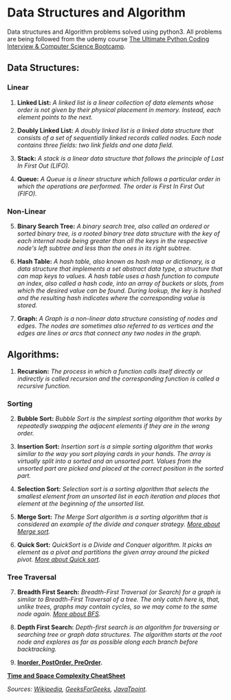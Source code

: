 # Data Structures and Algorithm
Data structures and Algorithm problems solved using python3. All problems are being followed from the udemy course [The Ultimate Python Coding Interview & Computer Science Bootcamp](https://www.udemy.com/course/data-structures-algorithms-python/).

## Data Structures: 

### Linear
1. **Linked List:** *A linked list is a linear collection of data elements whose order is not given by their physical placement in memory. Instead, each element points to the next.*

2. **Doubly Linked List:** *A doubly linked list is a linked data structure that consists of a set of sequentially linked records called nodes. Each node contains three fields: two link fields and one data field.*

3. **Stack:** *A stack is a linear data structure that follows the principle of Last In First Out (LIFO).*

4. **Queue:** *A Queue is a linear structure which follows a particular order in which the operations are performed. The order is First In First Out (FIFO).*

### Non-Linear

5. **Binary Search Tree:** *A binary search tree, also called an ordered or sorted binary tree, is a rooted binary tree data structure with the key of each internal node being greater than all the keys in the respective node's left subtree and less than the ones in its right subtree.*

6. **Hash Table:** *A hash table, also known as hash map or dictionary, is a data structure that implements a set abstract data type, a structure that can map keys to values. A hash table uses a hash function to compute an index, also called a hash code, into an array of buckets or slots, from which the desired value can be found. During lookup, the key is hashed and the resulting hash indicates where the corresponding value is stored.*

7. **Graph:** *A Graph is a non-linear data structure consisting of nodes and edges. The nodes are sometimes also referred to as vertices and the edges are lines or arcs that connect any two nodes in the graph.*


## Algorithms:

1. **Recursion:** *The process in which a function calls itself directly or indirectly is called recursion and the corresponding function is called a recursive function.*
### Sorting
2. **Bubble Sort:** *Bubble Sort is the simplest sorting algorithm that works by repeatedly swapping the adjacent elements if they are in the wrong order.*

3. **Insertion Sort:** *Insertion sort is a simple sorting algorithm that works similar to the way you sort playing cards in your hands. The array is virtually split into a sorted and an unsorted part. Values from the unsorted part are picked and placed at the correct position in the sorted part.*

4. **Selection Sort:** *Selection sort is a sorting algorithm that selects the smallest element from an unsorted list in each iteration and places that element at the beginning of the unsorted list.*

5. **Merge Sort:** *The Merge Sort algorithm is a sorting algorithm that is considered an example of the divide and conquer strategy.* *[More about Merge sort](https://www.geeksforgeeks.org/merge-sort/).*

6. **Quick Sort:** *QuickSort is a Divide and Conquer algorithm. It picks an element as a pivot and partitions the given array around the picked pivot.* *[More about Quick sort](https://www.geeksforgeeks.org/quick-sort/).*

### Tree Traversal

7. **Breadth First Search:** *Breadth-First Traversal (or Search) for a graph is similar to Breadth-First Traversal of a tree. The only catch here is, that, unlike trees, graphs may contain cycles, so we may come to the same node again.* *[More about BFS](https://www.geeksforgeeks.org/level-order-tree-traversal/).*

8. **Depth First Search:** *Depth-first search is an algorithm for traversing or searching tree or graph data structures. The algorithm starts at the root node and explores as far as possible along each branch before backtracking.*

9. **[Inorder, PostOrder, PreOrder](https://www.geeksforgeeks.org/tree-traversals-inorder-preorder-and-postorder/).**


**[Time and Space Complexity CheatSheet](https://www.bigocheatsheet.com/)**

*Sources:* *[Wikipedia](https://www.wikipedia.org/),* *[GeeksForGeeks](https://www.geeksforgeeks.org/),* *[JavaTpoint](https://www.javatpoint.com/).*
